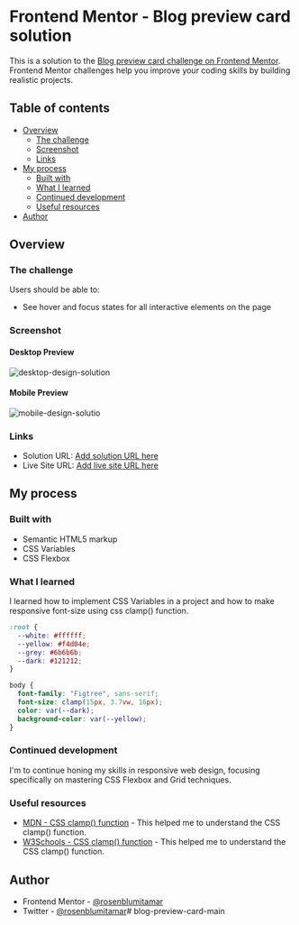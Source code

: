 # Frontend Mentor - Blog preview card solution

This is a solution to the [Blog preview card challenge on Frontend Mentor](https://www.frontendmentor.io/challenges/blog-preview-card-ckPaj01IcS). Frontend Mentor challenges help you improve your coding skills by building realistic projects. 

## Table of contents

- [Overview](#overview)
  - [The challenge](#the-challenge)
  - [Screenshot](#screenshot)
  - [Links](#links)
- [My process](#my-process)
  - [Built with](#built-with)
  - [What I learned](#what-i-learned)
  - [Continued development](#continued-development)
  - [Useful resources](#useful-resources)
- [Author](#author)

## Overview

### The challenge

Users should be able to:

- See hover and focus states for all interactive elements on the page

### Screenshot

#### Desktop Preview
![desktop-design-solution](/design/desktop-design-solution.png.jpg)

#### Mobile Preview
![mobile-design-solutio](/design/mobile-design-solution.png.jpg)

### Links

- Solution URL: [Add solution URL here](https://your-solution-url.com)
- Live Site URL: [Add live site URL here](https://your-live-site-url.com)

## My process

### Built with

- Semantic HTML5 markup
- CSS Variables
- CSS Flexbox

### What I learned

I learned how to implement CSS Variables in a project and how to make responsive font-size using css clamp() function.

```css
:root {
  --white: #ffffff;
  --yellow: #f4d04e;
  --grey: #6b6b6b;
  --dark: #121212;
}
```

```css
body {
  font-family: "Figtree", sans-serif;
  font-size: clamp(15px, 3.7vw, 16px);
  color: var(--dark);
  background-color: var(--yellow);
}
```

### Continued development

I'm to continue honing my skills in responsive web design, focusing specifically on mastering CSS Flexbox and Grid techniques.

### Useful resources

- [MDN - CSS clamp() function](https://developer.mozilla.org/en-US/docs/Web/CSS/clamp) - This helped me to understand the CSS clamp() function.
- [W3Schools - CSS clamp() function](https://www.w3schools.com/cssref/func_clamp.php) - This helped me to understand the CSS clamp() function.

## Author

- Frontend Mentor - [@rosenblumitamar](https://www.frontendmentor.io/profile/rosenblumitamar)
- Twitter - [@rosenblumitamar](https://x.com/ItamarRosenblum)#   b l o g - p r e v i e w - c a r d - m a i n  
 